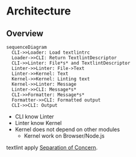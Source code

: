 # Architecture

## Overview

```mermaid
sequenceDiagram
  CLI->>Loader: Load textlintrc
  Loader->>CLI: Return TextlintDescriptor
  CLI->>Linter: File*s* and TextlintDescriptor
  Linter->>Linter: File->Text
  Linter->>Kernel: Text
  Kernel->>Kernel: Linting text
  Kernel->>Linter: Message
  Linter->>CLI: Message*s*
  CLI->>Formatter: Message*s*
  Formatter->>CLI: Formatted output
  CLI->>CLI: Output
```

- CLI know Linter
- Linter know Kernel
- Kernel does not depend on other modules
  - Kernel work on Browser/Node.js

textlint apply [Separation of Concern](http://weblogs.asp.net/arturtrosin/separation-of-concern-vs-single-responsibility-principle-soc-vs-srp).


